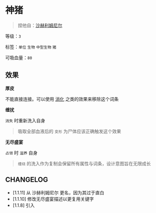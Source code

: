 # 神猪

> 捏他自：[沙赫利姆尼尔](https://zh.wikipedia.org/wiki/%E6%B2%99%E8%B5%AB%E5%88%A9%E5%A7%86%E5%B0%BC%E7%88%BE)

等级：`3`

标签：`单位` `生物` `中型生物` `猪`

可吸血量：`80`

## 效果

**厚皮**

不能直接连接。可以使用 [消化](消化.md) 之类的效果来移除这个词条

**缠扰**

`消失` 时重新洗入自身

> 吸取全部血液后的 `变形` 为尸体应该正确触发这个效果

**无尽盛宴**

`占领` 时 `滋养` 自身

> `缠绕` 的洗入作为复制会保留所有属性与词条，设计意图旨在无限成长

## CHANGELOG

- [1.1.11] 从 沙赫利姆尼尔 更名，因为其过于直白
- [1.1.10] 修改无尽盛宴描述以更复用关键字
- [1.1.8] 引入
